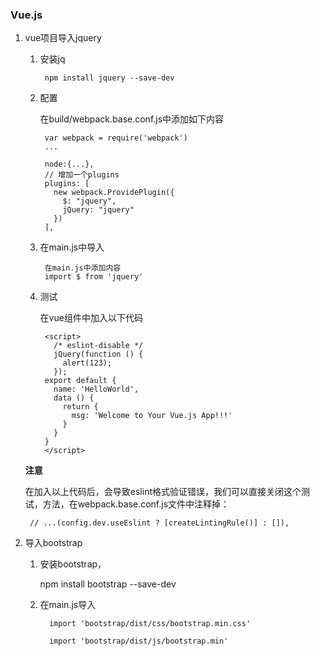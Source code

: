 ### Vue.js 
1. vue项目导入jquery

	1. 安装jq

			npm install jquery --save-dev
		
	2. 配置

		在build/webpack.base.conf.js中添加如下内容
		
			var webpack = require('webpack')
			...
			
			node:{...},
			// 增加一个plugins
			plugins: [
			  new webpack.ProvidePlugin({
			    $: "jquery",
			    jQuery: "jquery"
			  })
			],
	3. 在main.js中导入

			在main.js中添加内容
 			import $ from 'jquery'
	4. 测试

		在vue组件中加入以下代码
		
			<script>
			  /* eslint-disable */
			  jQuery(function () {
			    alert(123);
			  });
			export default {
			  name: 'HelloWorld',
			  data () {
			    return {
			      msg: 'Welcome to Your Vue.js App!!!'
			    }
			  }
			}
			</script>
			
	**注意**
	
	在加入以上代码后，会导致eslint格式验证错误，我们可以直接关闭这个测试，方法，在webpack.base.conf.js文件中注释掉：
		
		// ...(config.dev.useEslint ? [createLintingRule()] : []),
2. 导入bootstrap
	
	1. 安装bootstrap，
	
		npm install bootstrap --save-dev
	
   2. 在main.js导入
		
			import 'bootstrap/dist/css/bootstrap.min.css'
			
			import 'bootstrap/dist/js/bootstrap.min'
   		

























































